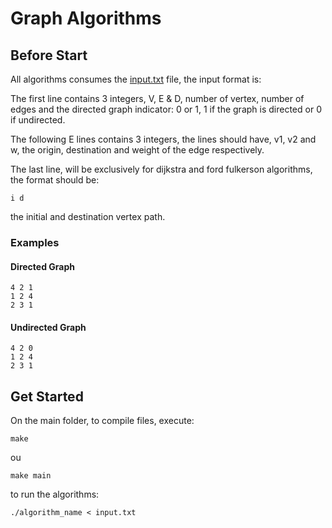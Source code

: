 # Graph Algorithms

## Before Start

All algorithms consumes the [input.txt](input.txt) file, the input format is:

The first line contains 3 integers, V, E & D, number of vertex, number of edges and the directed graph indicator: 0 or 1, 1 if the graph is directed or 0 if undirected.

The following E lines contains 3 integers, the lines should have, v1, v2 and w, the origin, destination and weight of the edge respectively.

The last line, will be exclusively for dijkstra and ford fulkerson algorithms, the format should be:

```
i d
```

the initial and destination vertex path.

### Examples

#### Directed Graph

```
4 2 1
1 2 4
2 3 1
```

#### Undirected Graph

```
4 2 0
1 2 4
2 3 1
```

## Get Started

On the main folder, to compile files, execute:

```
make
```

ou

```
make main
```


to run the algorithms:

```
./algorithm_name < input.txt
```
